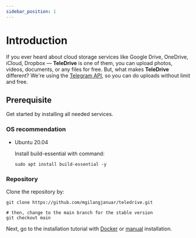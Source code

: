 ```yaml
---
sidebar_position: 1
---
```


# Introduction

If you ever heard about cloud storage services like Google Drive, OneDrive, iCloud, Dropbox &mdash; **TeleDrive** is one of them, you can upload photos, videos, documents, or any files for free. But, what makes **TeleDrive** different? We're using the <a href="https://core.telegram.org/api#telegram-api" target="_blank">Telegram API</a>, so you can do uploads without limit and free.

## Prerequisite

Get started by installing all needed services.

### OS recommendation

- Ubuntu 20.04

  Install build-essential with command:

  ```shell
  sudo apt install build-essential -y
  ```

### Repository

Clone the repository by:

```shell
git clone https://github.com/mgilangjanuar/teledrive.git

# then, change to the main branch for the stable version
git checkout main
```

Next, go to the installation tutorial with [Docker](/docs/installation/docker) or [manual](/docs/installation/manual) installation.